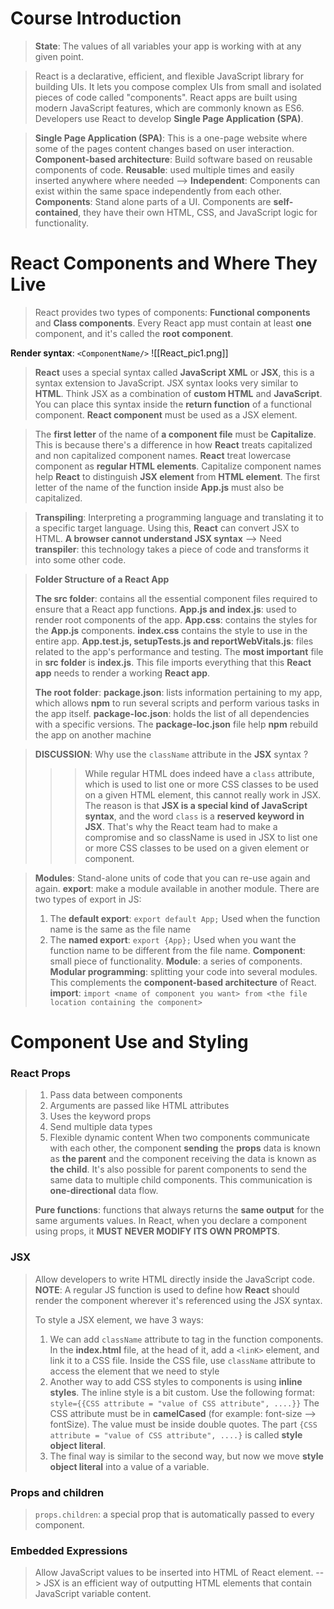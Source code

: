 # Course Introduction
>**State**: The values of all variables your app is working with at any given point.

>React is a declarative, efficient, and flexible JavaScript library for building UIs. It lets you compose complex UIs from small and isolated pieces of code called "components". React apps are built using modern JavaScript features, which are commonly known as ES6. Developers use React to develop **Single Page Application (SPA)**.

>**Single Page Application (SPA)**: This is a one-page website where some of the pages content changes based on user interaction.
>**Component-based architecture**: Build software based on reusable components of code. **Reusable**: used multiple times and easily inserted anywhere where needed --> **Independent**: Components can exist within the same space independently from each other. 
>**Components**: Stand alone parts of a UI. Components are **self-contained**, they have their own HTML, CSS, and JavaScript logic for functionality.

# React Components and Where They Live

>React provides two types of components: **Functional components** and **Class components**.
>Every React app must contain at least **one** component, and it's called the **root component**.

**Render syntax**: `<ComponentName/>`
![[React_pic1.png]]

>**React** uses a special syntax called **JavaScript XML** or **JSX**, this is a syntax extension to JavaScript. JSX syntax looks very similar to **HTML**. Think JSX as a combination of **custom HTML** and **JavaScript**. You can place this syntax inside the **return function** of a functional component. **React component** must be used as a JSX element.

>The **first letter** of the name of **a component file** must be **Capitalize**. This is because there's a difference in how **React** treats capitalized and non capitalized component names. **React** treat lowercase component as **regular HTML elements**. Capitalize component names help **React** to distinguish **JSX element** from **HTML element**.
>The first letter of the name of the function inside **App.js** must also be capitalized. 

>**Transpiling**: Interpreting a programming language and translating it to a specific target language. Using this, **React** can convert JSX to HTML.
>**A browser cannot understand JSX syntax**
>--> Need **transpiler**: this technology takes a piece of code and transforms it into some other code.

>**Folder Structure of a React App**
>
>**The src folder**: contains all the essential component files required to ensure that a React app functions.
>**App.js and index.js**: used to render root components of the app.
>**App.css**: contains the styles for the **App.js** components. **index.css** contains the style to use in the entire app.
>**App.test.js, setupTests.js and reportWebVitals.js**: files related to the app's performance and testing.
>The **most important** file in **src folder** is **index.js**. This file imports everything that this **React app** needs to render a working **React app**.
>
>**The root folder**:
>**package.json**: lists information pertaining to my app, which allows **npm** to run several scripts and perform various tasks in the app itself. 
>**package-loc.json**: holds the list of all dependencies with a specific versions. The **package-loc.json** file help **npm** rebuild the app on another machine

>**DISCUSSION**: Why use the `className` attribute in the **JSX** syntax ?
>>>While regular HTML does indeed have a `class` attribute, which is used to list one or more CSS classes to be used on a given HTML element, this cannot really work in JSX. The reason is that **JSX is a special kind of JavaScript syntax**, and the word `class` is a **reserved keyword in JSX**. That's why the React team had to make a compromise and so className is used in JSX to list one or more CSS classes to be used on a given element or component.

>**Modules**: Stand-alone units of code that you can re-use again and again.
>**export**: make a module available in another module.
>There are two types of export in JS:
>1. The **default export**: `export default App;`
>Used when the function name is the same as the file name
>2. The **named export**: `export {App};`
>Used when you want the function name to be different from the file name.
>**Component**: small piece of functionality. **Module**: a series of components. 
>**Modular programming**: splitting your code into several modules. This complements the **component-based architecture** of React.
>**import**: `import <name of component you want> from <the file location containing the component>`

# Component Use and Styling

### React Props
>1. Pass data between components
>2. Arguments are passed like HTML attributes
>3. Uses the keyword props
>4. Send multiple data types
>5. Flexible dynamic content
>When two components communicate with each other, the component **sending** the **props** data is known as **the parent** and the component receiving the data is known as **the child**. It's also possible for parent components to send the same data to multiple child components. This communication is **one-directional** data flow.
>
>**Pure functions**: functions that always returns the **same output** for the same arguments values. In React, when you declare a component using props, it **MUST NEVER MODIFY ITS OWN PROMPTS**. 

### JSX
>Allow developers to write HTML directly inside the JavaScript code.
>**NOTE**: A regular JS function is used to define how **React** should render the component wherever it's referenced using the JSX syntax.
>
>To style a JSX element, we have 3 ways:
>1. We can add `className` attribute to tag in the function components. In the **index.html** file, at the head of it, add a `<linK>` element, and link it to a CSS file. Inside the CSS file, use `className` attribute to access the element that we need to style
>2. Another way to add CSS styles to components is using **inline styles**. The inline style is a bit custom. Use the following format:
>			`style={{CSS attribute = "value of CSS attribute", ....}}`
>	The CSS attribute must be in **camelCased** (for example: font-size --> fontSize). The value must be inside double quotes.
>	The part `{CSS attribute = "value of CSS attribute", ....}` is called **style object literal**.
>3. The final way is similar to the second way, but now we move **style object literal** into a value of a variable.

### Props and children
>`props.children`: a special prop that is automatically passed to every component.

### Embedded Expressions
>Allow JavaScript values to be inserted into HTML of React element. 
>--> JSX is an efficient way of outputting HTML elements that contain JavaScript variable content.